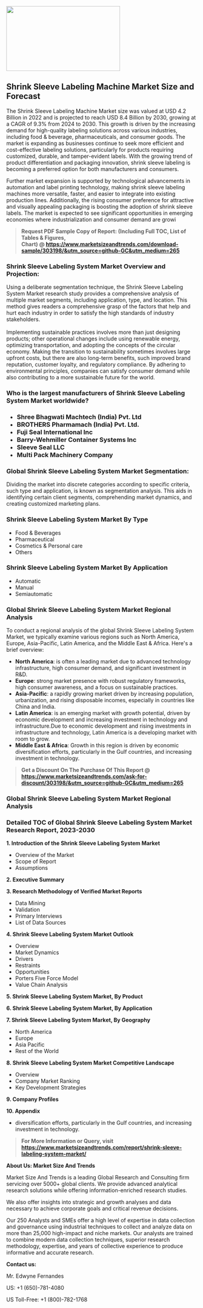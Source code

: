 <p><img class="alignnone size-medium wp-image-20088" src="https://ffe5etoiles.com/wp-content/uploads/2024/12/MST1-300x171.png" alt="" width="300" height="171" /></p><h2>Shrink Sleeve Labeling Machine Market Size and Forecast</h2><p>The Shrink Sleeve Labeling Machine Market size was valued at USD 4.2 Billion in 2022 and is projected to reach USD 8.4 Billion by 2030, growing at a CAGR of 9.3% from 2024 to 2030. This growth is driven by the increasing demand for high-quality labeling solutions across various industries, including food & beverage, pharmaceuticals, and consumer goods. The market is expanding as businesses continue to seek more efficient and cost-effective labeling solutions, particularly for products requiring customized, durable, and tamper-evident labels. With the growing trend of product differentiation and packaging innovation, shrink sleeve labeling is becoming a preferred option for both manufacturers and consumers. </p><p>Further market expansion is supported by technological advancements in automation and label printing technology, making shrink sleeve labeling machines more versatile, faster, and easier to integrate into existing production lines. Additionally, the rising consumer preference for attractive and visually appealing packaging is boosting the adoption of shrink sleeve labels. The market is expected to see significant opportunities in emerging economies where industrialization and consumer demand are growi</p><blockquote id="" class=""><strong>Request PDF Sample Copy of Report: (Including Full TOC, List of Tables &amp; Figures, Chart)&nbsp;@&nbsp;<strong><a href="https://www.marketsizeandtrends.com/download-sample/303198/&utm_source=github-GC&utm_medium=265" target="_blank">https://www.marketsizeandtrends.com/download-sample/303198/&utm_source=github-GC&utm_medium=265</a></strong></strong></blockquote><h3 id="" class="">Shrink Sleeve Labeling System Market&nbsp;Overview and Projection:</h3><p id="" class="">Using a deliberate segmentation technique, the Shrink Sleeve Labeling System Market research study provides a comprehensive analysis of multiple market segments, including application, type, and location. This method gives readers a comprehensive grasp of the factors that help and hurt each industry in order to satisfy the high standards of industry stakeholders. <br /> <br />Implementing sustainable practices involves more than just designing products; other operational changes include using renewable energy, optimizing transportation, and adopting the concepts of the circular economy. Making the transition to sustainability sometimes involves large upfront costs, but there are also long-term benefits, such improved brand reputation, customer loyalty, and regulatory compliance. By adhering to environmental principles, companies can satisfy consumer demand while also contributing to a more sustainable future for the world.</p><h3 id="" class="">Who is the largest manufacturers of&nbsp;Shrink Sleeve Labeling System Market worldwide?</h3><h3 class=""><p><ul><li>Shree Bhagwati Machtech (India) Pvt. Ltd </li><li> BROTHERS Pharmamach (India) Pvt. Ltd. </li><li> Fuji Seal International Inc </li><li> Barry-Wehmiller Container Systems Inc </li><li> Sleeve Seal LLC </li><li> Multi Pack Machinery Company</li></ul></p></h3><h3 id="" class="">Global&nbsp;Shrink Sleeve Labeling System Market Segmentation:</h3><p id="" class="">Dividing the market into discrete categories according to specific criteria, such type and application, is known as segmentation analysis. This aids in identifying certain client segments, comprehending market dynamics, and creating customized marketing plans.</p><h3 id="" class="">Shrink Sleeve Labeling System Market&nbsp;By Type</h3><p><p><ul><li>Food & Beverages</li><li> Pharmaceutical</li><li> Cosmetics & Personal care</li><li> Others</p></li></ul></p></p><h3 id="" class="">Shrink Sleeve Labeling System Market&nbsp;By Application</h3><p class=""><p><ul><li>Automatic</li><li> Manual</li><li> Semiautomatic</li></ul></p></p><h3 id="" class="">Global Shrink Sleeve Labeling System Market Regional Analysis</h3><p id="" class="">To conduct a regional analysis of the global Shrink Sleeve Labeling System Market, we typically examine various regions such as North America, Europe, Asia-Pacific, Latin America, and the Middle East &amp; Africa. Here's a brief overview:</p><ul><li><strong>North America</strong>: is often a leading market due to advanced technology infrastructure, high consumer demand, and significant investment in R&amp;D.</li><li><strong>Europe</strong>: strong market presence with robust regulatory frameworks, high consumer awareness, and a focus on sustainable practices.</li><li><strong>Asia-Pacific</strong>: a rapidly growing market driven by increasing population, urbanization, and rising disposable incomes, especially in countries like China and India.</li><li><strong>Latin America</strong>: is an emerging market with growth potential, driven by economic development and increasing investment in technology and infrastructure.Due to economic development and rising investments in infrastructure and technology, Latin America is a developing market with room to grow.</li><li><strong>Middle East &amp; Africa</strong>: Growth in this region is driven by economic diversification efforts, particularly in the Gulf countries, and increasing investment in technology.</li></ul><blockquote id="" class=""><strong>Get a Discount On The Purchase Of This Report @ <strong><a href="https://www.marketsizeandtrends.com/ask-for-discount/303198/&utm_source=github-GC&utm_medium=265" target="_blank">https://www.marketsizeandtrends.com/ask-for-discount/303198/&utm_source=github-GC&utm_medium=265</a></strong></strong></blockquote><h3 id="" class="">Global Shrink Sleeve Labeling System Market Regional Analysis</h3><h3 id="" class="">Detailed TOC of Global Shrink Sleeve Labeling System Market Research Report, 2023-2030</h3><p id="" class=""><strong>1. Introduction of the Shrink Sleeve Labeling System Market</strong></p><ul><li>Overview of the Market</li><li>Scope of Report</li><li>Assumptions</li></ul><p id="" class=""><strong>2. Executive Summary</strong></p><p id="" class=""><strong>3. Research Methodology of Verified Market Reports</strong></p><ul><li>Data Mining</li><li>Validation</li><li>Primary Interviews</li><li>List of Data Sources</li></ul><p id="" class=""><strong>4. Shrink Sleeve Labeling System Market Outlook</strong></p><ul><li>Overview</li><li>Market Dynamics</li><li>Drivers</li><li>Restraints</li><li>Opportunities</li><li>Porters Five Force Model</li><li>Value Chain Analysis</li></ul><p id="" class=""><strong>5. Shrink Sleeve Labeling System Market, By Product</strong></p><p id="" class=""><strong>6. Shrink Sleeve Labeling System Market, By Application</strong></p><p id="" class=""><strong>7. Shrink Sleeve Labeling System Market, By Geography</strong></p><ul><li>North America</li><li>Europe</li><li>Asia Pacific</li><li>Rest of the World</li></ul><p id="" class=""><strong>8. Shrink Sleeve Labeling System Market Competitive Landscape</strong></p><ul><li>Overview</li><li>Company Market Ranking</li><li>Key Development Strategies</li></ul><p id="" class=""><strong>9. Company Profiles</strong></p><p id="" class=""><strong>10. Appendix</strong></p><ul><li>diversification efforts, particularly in the Gulf countries, and increasing investment in technology.</li></ul><blockquote id="" class=""><strong>For More Information or Query, visit <strong><strong><a href="https://www.marketsizeandtrends.com/report/shrink-sleeve-labeling-system-market/" target="_blank">https://www.marketsizeandtrends.com/report/shrink-sleeve-labeling-system-market/</a></strong></strong></strong></blockquote><p id="" class=""><strong>About Us: Market Size And Trends</strong></p><p id="" class="">Market Size And Trends is a leading Global Research and Consulting firm servicing over 5000+ global clients. We provide advanced analytical research solutions while offering information-enriched research studies.</p><p id="" class="">We also offer insights into strategic and growth analyses and data necessary to achieve corporate goals and critical revenue decisions.</p><p id="" class="">Our 250 Analysts and SMEs offer a high level of expertise in data collection and governance using industrial techniques to collect and analyze data on more than 25,000 high-impact and niche markets. Our analysts are trained to combine modern data collection techniques, superior research methodology, expertise, and years of collective experience to produce informative and accurate research.</p><p id="" class=""><strong>Contact us:</strong></p><p id="" class="">Mr. Edwyne Fernandes</p><p id="" class="">US: +1 (650)-781-4080</p><p id="" class="">US Toll-Free: +1 (800)-782-1768</p>
